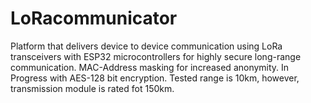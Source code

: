 # LoRacommunicator
Platform that delivers device to device communication using LoRa transceivers with
ESP32 microcontrollers for highly secure long-range communication. MAC-Address masking for increased anonymity. In Progress with AES-128 bit encryption. Tested range is 10km, however, transmission module is rated fot 150km. 
